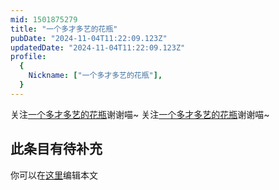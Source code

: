 ```yaml
---
mid: 1501875279
title: "一个多才多艺的花瓶"
pubDate: "2024-11-04T11:22:09.123Z"
updatedDate: "2024-11-04T11:22:09.123Z"
profile:
  {
    Nickname: ["一个多才多艺的花瓶"],
  }
---
```


关注[一个多才多艺的花瓶](https://space.bilibili.com/1501875279)谢谢喵~ 关注[一个多才多艺的花瓶](https://space.bilibili.com/1501875279)谢谢喵~

## 此条目有待补充
你可以在[这里](https://github.com/Yuhanawa/VTuber.ICU/edit/master/src/content/v/一个多才多艺的花瓶/index.md)编辑本文
